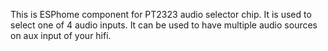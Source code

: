 This is ESPhome component for PT2323 audio selector chip. It is used to select one of 4 audio inputs. It can be used to have multiple audio sources on aux input of your hifi.
